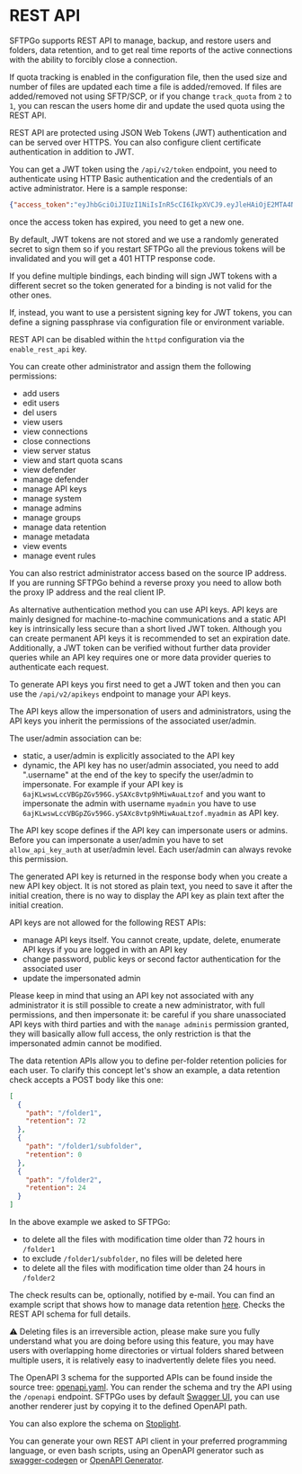 # REST API

SFTPGo supports REST API to manage, backup, and restore users and folders, data retention, and to get real time reports of the active connections with the ability to forcibly close a connection.

If quota tracking is enabled in the configuration file, then the used size and number of files are updated each time a file is added/removed. If files are added/removed not using SFTP/SCP, or if you change `track_quota` from `2` to `1`, you can rescan the users home dir and update the used quota using the REST API.

REST API are protected using JSON Web Tokens (JWT) authentication and can be served over HTTPS. You can also configure client certificate authentication in addition to JWT.

You can get a JWT token using the `/api/v2/token` endpoint, you need to authenticate using HTTP Basic authentication and the credentials of an active administrator. Here is a sample response:

```json
{"access_token":"eyJhbGciOiJIUzI1NiIsInR5cCI6IkpXVCJ9.eyJleHAiOjE2MTA4NzU5NDksImp0aSI6ImMwMjAzbGZjZHJwZDRsMGMxanZnIiwibmJmIjoxNjEwODc1MzE5LCJwZXJtaXNzaW9ucyI6WyIqIl0sInN1YiI6ImlHZ010NlZNU3AzN2tld3hMR3lUV1l2b2p1a2ttSjBodXlJZHBzSWRyOFE9IiwidXNlcm5hbWUiOiJhZG1pbiJ9.dt-UwcWdEMwoGauuiQw8BmgpBAv4YlTaXkyNK-7iRJ4","expires_at":"2021-01-17T09:32:29Z"}
```

once the access token has expired, you need to get a new one.

By default, JWT tokens are not stored and we use a randomly generated secret to sign them so if you restart SFTPGo all the previous tokens will be invalidated and you will get a 401 HTTP response code.

If you define multiple bindings, each binding will sign JWT tokens with a different secret so the token generated for a binding is not valid for the other ones.

If, instead, you want to use a persistent signing key for JWT tokens, you can define a signing passphrase via configuration file or environment variable.

REST API can be disabled within the `httpd` configuration via the `enable_rest_api` key.

You can create other administrator and assign them the following permissions:

- add users
- edit users
- del users
- view users
- view connections
- close connections
- view server status
- view and start quota scans
- view defender
- manage defender
- manage API keys
- manage system
- manage admins
- manage groups
- manage data retention
- manage metadata
- view events
- manage event rules

You can also restrict administrator access based on the source IP address. If you are running SFTPGo behind a reverse proxy you need to allow both the proxy IP address and the real client IP.

As alternative authentication method you can use API keys. API keys are mainly designed for machine-to-machine communications and a static API key is intrinsically less secure than a short lived JWT token. Although you can create permanent API keys it is recommended to set an expiration date. Additionally, a JWT token can be verified without further data provider queries while an API key requires one or more data provider queries to authenticate each request.

To generate API keys you first need to get a JWT token and then you can use the `/api/v2/apikeys` endpoint to manage your API keys.

The API keys allow the impersonation of users and administrators, using the API keys you inherit the permissions of the associated user/admin.

The user/admin association can be:

- static, a user/admin is explicitly associated to the API key
- dynamic, the API key has no user/admin associated, you need to add ".username" at the end of the key to specify the user/admin to impersonate. For example if your API key is `6ajKLwswLccVBGpZGv596G.ySAXc8vtp9hMiwAuaLtzof` and you want to impersonate the admin with username `myadmin` you have to use `6ajKLwswLccVBGpZGv596G.ySAXc8vtp9hMiwAuaLtzof.myadmin` as API key.

The API key scope defines if the API key can impersonate users or admins.
Before you can impersonate a user/admin you have to set `allow_api_key_auth` at user/admin level. Each user/admin can always revoke this permission.

The generated API key is returned in the response body when you create a new API key object. It is not stored as plain text, you need to save it after the initial creation, there is no way to display the API key as plain text after the initial creation.

API keys are not allowed for the following REST APIs:

- manage API keys itself. You cannot create, update, delete, enumerate API keys if you are logged in with an API key
- change password, public keys or second factor authentication for the associated user
- update the impersonated admin

Please keep in mind that using an API key not associated with any administrator it is still possible to create a new administrator, with full permissions, and then impersonate it: be careful if you share unassociated API keys with third parties and with the `manage adminis` permission granted, they will basically allow full access, the only restriction is that the impersonated admin cannot be modified.

The data retention APIs allow you to define per-folder retention policies for each user. To clarify this concept let's show an example, a data retention check accepts a POST body like this one:

```json
[
  {
    "path": "/folder1",
    "retention": 72
  },
  {
    "path": "/folder1/subfolder",
    "retention": 0
  },
  {
    "path": "/folder2",
    "retention": 24
  }
]
```

In the above example we asked to SFTPGo:

- to delete all the files with modification time older than 72 hours in `/folder1`
- to exclude `/folder1/subfolder`, no files will be deleted here
- to delete all the files with modification time older than 24 hours in `/folder2`

The check results can be, optionally, notified by e-mail.
You can find an example script that shows how to manage data retention [here](../examples/data-retention). Checks the REST API schema for full details.

:warning: Deleting files is an irreversible action, please make sure you fully understand what you are doing before using this feature, you may have users with overlapping home directories or virtual folders shared between multiple users, it is relatively easy to inadvertently delete files you need.

The OpenAPI 3 schema for the supported APIs can be found inside the source tree: [openapi.yaml](../openapi/openapi.yaml "OpenAPI 3 specs"). You can render the schema and try the API using the `/openapi` endpoint. SFTPGo uses by default [Swagger UI](https://github.com/swagger-api/swagger-ui), you can use another renderer just by copying it to the defined OpenAPI path.

You can also explore the schema on [Stoplight](https://sftpgo.stoplight.io/docs/sftpgo/openapi.yaml).

You can generate your own REST API client in your preferred programming language, or even bash scripts, using an OpenAPI generator such as [swagger-codegen](https://github.com/swagger-api/swagger-codegen) or [OpenAPI Generator](https://openapi-generator.tech/).
